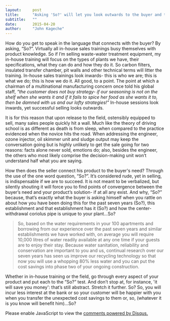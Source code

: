 ```yaml
---
layout:     post
title:      "Asking 'So?' will let you look outwards to the buyer and the sale, not inwards to you"
subtitle:   ""
date:       2015-04-20
author:     "John Kageche"
---
```


<p>How do you get to speak in the language that connects with the buyer? By asking, “So?”. Virtually all in-house sales trainings busy themselves with product knowledge. So if I’m selling waste-water treatment equipment, my in-house training will focus on the types of plants we have, their specifications, what they can do and how they do it. So carbon filters, insulated transfer chamber, pit walls and other technical terms will litter the training. In-house sales trainings look inwards- this is who we are; this is what we do; this is how we do it. All good, to a point. The point at which a chairman of a multinational manufacturing concern once told his global staff, <i>“the customer does not buy strategy- if our seasoning is not on the shelf when she wants it and if it fails to spice her food as she wants it to, then be damned with us and our lofty strategies!”</i> In-house sessions look inwards, yet successful selling looks outwards.</p>

<p>It is for this reason that upon release to the field, ostensibly equipped to sell, many sales people quickly hit a wall. Much like the theory of driving school is as different as death is from sleep, when compared to the practice evidenced when the novice hits the road. When addressing the engineer, ozone injector, oil skimmer unit and sludge output may keep the conversation going but is highly unlikely to get the sale going for two reasons: facts alone never sold, emotions do; also, besides the engineer, the others who most likely comprise the decision-making unit won’t understand half what you are saying.</p>

<p>How then does the seller connect his product to the buyer's need? Through the use of the one word question, “So?”. It’s considered rude, yet in selling, is indispensable if we are to succeed. It is not meant to be verbalized, but silently shouting it will force you to find points of convergence between the buyer’s need and your product’s solution- if at all any exist. And why, “So?” because, that’s exactly what the buyer is asking himself when you rattle on about how you have been doing this for the past seven years (So?), this establishment and that establishment has it (So?) and how the center-withdrawal coriolus pipe is unique to your plant…So?</p>

<blockquote>So, based on the water requirements in your 100 apartments and borrowing from our experience over the past seven years and similar establishments we have worked with, on average you will require 10,000 litres of water readily available at any one time if your guests are to enjoy their stay. Because water sanitation, reliability and conservation are important to you and us, continual research over our seven years has seen us improve our recycling technology so that now you will use a whopping 80% less water and you can put the cost savings into phase two of your ongoing construction.</blockquote>

<p>Whether in in-house training or the field, go through every aspect of your product and put each to the “So?” test. And don’t stop at, for instance, 'it will save you money': that’s still abstract. Stretch it further. So? So, you will incur less interest at the bank or so your customer will be happier with you when you transfer the unexpected cost savings to them or, so, (whatever it is you know will benefit him)…So?</p>

<div id="disqus_thread"></div>
<script type="text/javascript">
    /* * * CONFIGURATION VARIABLES * * */
    var disqus_shortname = 'lendmeyourears';
    var disqus_identifier = '2015-04-20';
    
    /* * * DON'T EDIT BELOW THIS LINE * * */
    (function() {
        var dsq = document.createElement('script'); dsq.type = 'text/javascript'; dsq.async = true;
        dsq.src = '//' + disqus_shortname + '.disqus.com/embed.js';
        (document.getElementsByTagName('head')[0] || document.getElementsByTagName('body')[0]).appendChild(dsq);
    })();
</script>
<noscript>Please enable JavaScript to view the <a href="https://disqus.com/?ref_noscript" rel="nofollow">comments powered by Disqus.</a></noscript>
<script type="text/javascript"><!--
//<![CDATA[
	twatchData = 'page='+encodeURIComponent( window.location );
	if( typeof document.referrer != 'undefined' && document.referrer != '' ) {
		twatchData += '&ref='+encodeURIComponent( document.referrer );
	}
	twatchData += '&no_cookies=true';
	if( typeof screen.width != 'undefined' ) {
		twatchData += '&resolution='+screen.width+'x'+screen.height;
	}
	document.write('<scr'+'ipt type="text/javascript" '+
	'src="http://www.lendmeyourears.co.ke/twatch/remote/js_logger.php?'+twatchData+'">'+
	'</scr'+'ipt>');
//]]>
//--></script>